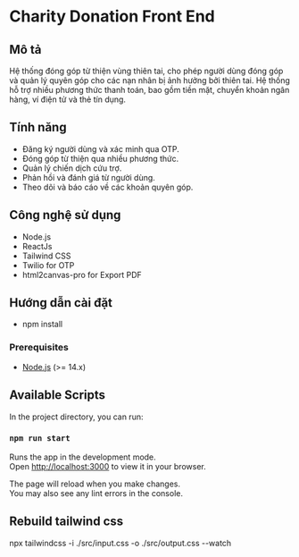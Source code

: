 # Charity Donation Front End

## Mô tả

Hệ thống đóng góp từ thiện vùng thiên tai, cho phép người dùng đóng góp và quản lý quyên góp cho các nạn nhân bị ảnh hưởng bởi thiên tai. Hệ thống hỗ trợ nhiều phương thức thanh toán, bao gồm tiền mặt, chuyển khoản ngân hàng, ví điện tử và thẻ tín dụng.

## Tính năng

- Đăng ký người dùng và xác minh qua OTP.
- Đóng góp từ thiện qua nhiều phương thức.
- Quản lý chiến dịch cứu trợ.
- Phản hồi và đánh giá từ người dùng.
- Theo dõi và báo cáo về các khoản quyên góp.

## Công nghệ sử dụng

- Node.js
- ReactJs
- Tailwind CSS
- Twilio for OTP
- html2canvas-pro for Export PDF

## Hướng dẫn cài đặt

- npm install

### Prerequisites

- [Node.js](https://nodejs.org/) (>= 14.x)

## Available Scripts

In the project directory, you can run:

### `npm run start`

Runs the app in the development mode.\
Open [http://localhost:3000](http://localhost:3000) to view it in your browser.

The page will reload when you make changes.\
You may also see any lint errors in the console.

## Rebuild tailwind css

npx tailwindcss -i ./src/input.css -o ./src/output.css --watch
